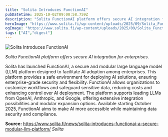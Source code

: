 ```yaml
---
title: "Solita Introduces FunctionAI"
pubDatetime: 2025-10-02T09:00:58.759Z
description: "Solita FunctionAI platform offers secure AI integration for enterprises."
heroImage: "https://www.solita.fi/wp-content/uploads/2025/09/Solita_FunctionAI_1200x630_2.jpg"
ogImage: "https://www.solita.fi/wp-content/uploads/2025/09/Solita_FunctionAI_1200x630_2.jpg"
tags: ["AI","digest"]
---
```


![Solita Introduces FunctionAI](https://www.solita.fi/wp-content/uploads/2025/09/Solita_FunctionAI_1200x630_2.jpg)

_Solita FunctionAI platform offers secure AI integration for enterprises._

Solita has launched FunctionAI, a secure and modular large language model (LLM) platform designed to facilitate AI adoption among enterprises. This platform provides a safe environment for deploying AI solutions, ensuring enterprise-grade security and flexibility. FunctionAI allows organizations to customize workflows and safeguard sensitive data, reducing costs and enhancing control over AI deployment. The platform supports leading LLMs from OpenAI, Anthropic, and Google, offering extensive integration possibilities and modular expansion options. Available starting October 2025, FunctionAI aims to make AI more accessible while maintaining data security and compliance.

**Source:** https://www.solita.fi/news/solita-introduces-functionai-a-secure-modular-llm-platform/ *Solita*
